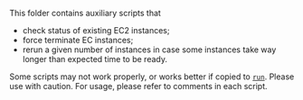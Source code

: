 This folder contains auxiliary scripts that

- check status of existing EC2 instances;
- force terminate EC instances;
- rerun a given number of instances in case some instances take way longer than expected time to be ready.

Some scripts may not work properly, or works better if copied to [`run`](../run/). Please use with caution.
For usage, please refer to comments in each script.
